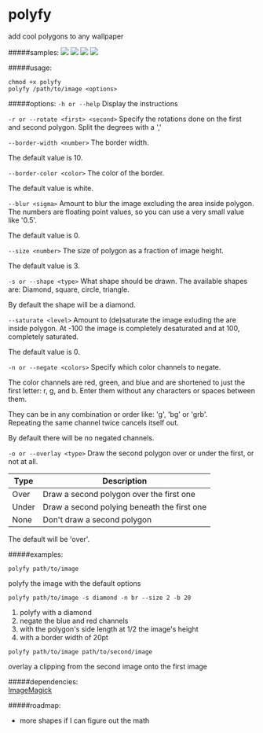 # polyfy
add cool polygons to any wallpaper

#####samples:
![](https://github.com/onespaceman/polyfy/blob/master/samples/sea-polyfy.jpg)
![](https://github.com/onespaceman/polyfy/blob/master/samples/forest-polyfy.jpg)
![](https://github.com/onespaceman/polyfy/blob/master/samples/mountains-polyfy.jpg)
![](https://github.com/onespaceman/polyfy/blob/master/samples/grass-polyfy.jpg)

#####usage:
```
chmod +x polyfy  
polyfy /path/to/image <options>
```

#####options:
`-h or --help`
Display the instructions

`-r or --rotate <first> <second>`
Specify the rotations done on the first and second polygon. Split the degrees with a ',' 

`--border-width <number>`
The border width.

The default value is 10.

`--border-color <color>`
The color of the border.

The default value is white.

`--blur <sigma>`
Amount to blur the image excluding the area inside polygon.
The numbers are floating point values, so you can use a very small value like '0.5'.

The default value is 0.

`--size <number>`
The size of polygon as a fraction of image height.

The default value is 3.

`-s or --shape <type>`
What shape should be drawn.
The available shapes are: Diamond, square, circle, triangle.

By default the shape will be a diamond.

`--saturate <level>`
Amount to (de)saturate the image exluding the are inside polygon.
At -100 the image is completely desaturated and at 100, completely saturated.

The default value is 0.

`-n or --negate <colors>`
Specify which color channels to negate.

The color channels are red, green, and blue and are shortened to just the first letter: r, g, and b. Enter them without any characters or spaces between them.

They can be in any combination or order like: 'g', 'bg' or 'grb'.  
Repeating the same channel twice cancels itself out.

By default there will be no negated channels.

`-o or --overlay <type>`
Draw the second polygon over or under the first, or not at all.

Type | Description
-----|-----
Over | Draw a second polygon over the first one
Under | Draw a second polying beneath the first one
None | Don't draw a second polygon

The default will be 'over'.


#####examples:
```
polyfy path/to/image
```
polyfy the image with the default options

```
polyfy path/to/image -s diamond -n br --size 2 -b 20
```
1. polyfy with a diamond
2. negate the blue and red channels
3. with the polygon's side length at 1/2 the image's height
4. with a border width of 20pt

```
polyfy path/to/image path/to/second/image
```
overlay a clipping from the second image onto the first image


#####dependencies:  
[ImageMagick](http://www.imagemagick.org/)

#####roadmap:
* more shapes if I can figure out the math
